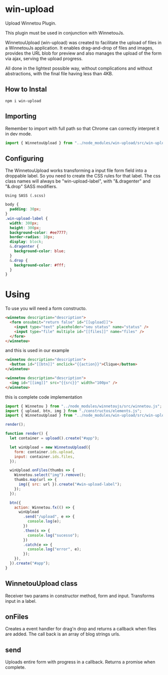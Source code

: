 # win-upload

Upload Winnetou Plugin.

This plugin must be used in conjunction with WinnetouJs.

WinnetouUpload (win-upload) was created to facilitate the upload of files in a WinnetouJs application. It enables drag-and-drop of files and images, provides the URL blob for preview and also manages the upload of the form via ajax, serving the upload progress.

All done in the lightest possible way, without complications and without abstractions, with the final file having less than 4KB.

## How to Instal

```
npm i win-upload
```

## Importing

Remember to import with full path so that Chrome can correctly interpret it in dev mode.

```javascript
import { WinnetouUpload } from "../node_modules/win-upload/src/win-upload.js";
```

## Configuring

The WinnetouUpload works transforming a input file form field into a droppable label. So you need to create the CSS rules for that label. The css class names will always be "win-upload-label", with "&.dragenter" and "&.drop" SASS modifiers.

`Using SASS (.scss)`

```scss
body {
  padding: 30px;
}
.win-upload-label {
  width: 300px;
  height: 300px;
  background-color: #ee7777;
  border-radius: 10px;
  display: block;
  &.dragenter {
    background-color: blue;
  }
  &.drop {
    background-color: #fff;
  }
}
```

# Using

To use you will need a form constructo.

```html
<winnetou description="description">
  <form onsubmit="return false" id="[[upload]]">
    <input type="text" placeholder="seu status" name="status" />
    <input type="file" multiple id="[[files]]" name="files" />
  </form>
</winnetou>
```

and this is used in our example

```html
<winnetou description="description">
  <button id="[[btn]]" onclick="{{action}}">Clique</button>
</winnetou>

<winnetou description="description">
  <img id="[[img]]" src="{{src}}" width="100px" />
</winnetou>
```

this is complete code implementation

```javascript
import { Winnetou } from "../node_modules/winnetoujs/src/winnetou.js";
import { upload, btn, img } from "./constructos/elements.js";
import { WinnetouUpload } from "../node_modules/win-upload/src/win-upload.js";

render();

function render() {
  let container = upload().create("#app");

  let winUpload = new WinnetouUpload({
    form: container.ids.upload,
    input: container.ids.files,
  });

  winUpload.onFiles(thumbs => {
    Winnetou.select("img").remove();
    thumbs.map(url => {
      img({ src: url }).create("#win-upload-label");
    });
  });

  btn({
    action: Winnetou.fx(() => {
      winUpload
        .send("/upload", e => {
          console.log(e);
        })
        .then(s => {
          console.log("sucesso");
        })
        .catch(e => {
          console.log("error", e);
        });
    }),
  }).create("#app");
}
```

## WinnetouUpload class

Receiver two params in constructor method, form and input. Transforms input in a label.

## onFiles

Creates a event handler for drag'n drop and returns a callback when files are added. The call back is an array of blog strings urls.

## send

Uploads entire form with progress in a callback. Returns a promise when complete.
